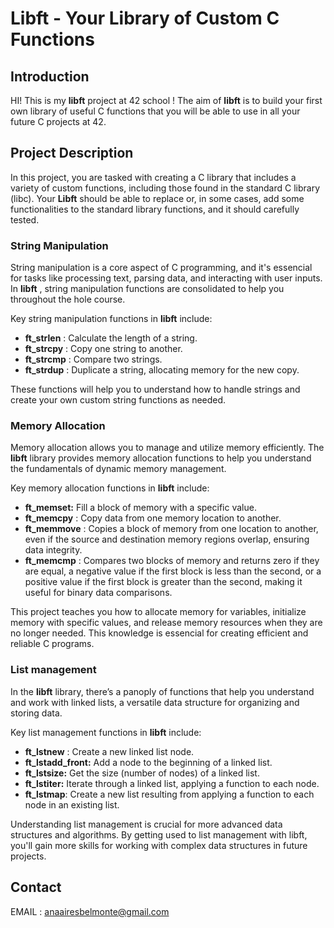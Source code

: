 # Libft - Your Library of Custom C Functions

## Introduction

HI! This is my **libft** project at 42 school ! The aim of **libft** is to build your  first own library of useful C functions that you will be able to use in all your future C projects at 42. 

## Project Description

In this project, you are tasked with creating a C library that includes a variety of custom functions, including those found in the standard C library (libc). Your **Libft** should be able to replace or, in some cases, add some functionalities to the standard library functions, and it should carefully tested.

### String Manipulation

String manipulation is a core aspect of C programming, and it's essencial for tasks like processing text, parsing data, and interacting with user inputs. In **libft** , string manipulation functions are consolidated to help you throughout the hole course.

Key string manipulation functions in **libft** include:

- **ft_strlen** : Calculate the length of a string.
- **ft_strcpy** : Copy one string to another.
- **ft_strcmp** : Compare two strings.
- **ft_strdup** : Duplicate a string, allocating memory for the new copy.

These functions will help you to understand how to handle strings and create your own custom string functions as needed.

### Memory Allocation

Memory allocation  allows you to manage and utilize memory efficiently. The **libft** library provides memory allocation functions to help you understand the fundamentals of dynamic memory management.

Key memory allocation functions in **libft** include:

- **ft_memset:** Fill a block of memory with a specific value.
- **ft_memcpy** : Copy data from one memory location to another.
- **ft_memmove** : Copies a block of memory from one location to another, even if the source and destination memory regions overlap, ensuring data integrity.
- **ft_memcmp** : Compares two blocks of memory and returns zero if they are equal, a negative value if the first block is less than the second, or a positive value if the first block is greater than the second, making it useful for binary data comparisons.

This project teaches you how to allocate memory for variables, initialize memory with specific values, and release memory resources when they are no longer needed. This knowledge is essencial for creating efficient and reliable C programs.

### List management

In the **libft** library, there’s a panoply of functions that help you understand and work with linked lists, a versatile data structure for organizing and storing data.

Key list management functions in **libft** include:

- **ft_lstnew** : Create a new linked list node.
- **ft_lstadd_front:** Add a node to the beginning of a linked list.
- **ft_lstsize:** Get the size (number of nodes) of a linked list.
- **ft_lstiter:** Iterate through a linked list, applying a function to each node.
- **ft_lstmap**: Create a new list resulting from applying a function to each node in an existing list.

Understanding list management is crucial for more advanced data structures and algorithms. By getting used to list management with libft, you'll gain more skills for working with complex data structures in future projects.

## Contact

EMAIL : anaairesbelmonte@gmail.com
